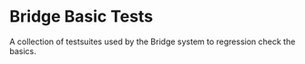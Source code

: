# Bridge Basic Tests
A collection of testsuites used by the Bridge system to regression check the basics.
